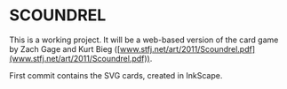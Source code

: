 # SCOUNDREL

This is a working project. It will be a web-based version of the card game by Zach Gage and Kurt Bieg ([www.stfj.net/art/2011/Scoundrel.pdf](www.stfj.net/art/2011/Scoundrel.pdf)).

First commit contains the SVG cards, created in InkScape.
